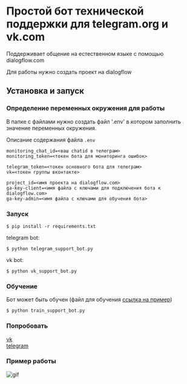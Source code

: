 # Простой бот технической поддержки для telegram.org и vk.com
Поддерживает общение на естественном языке с помощью dialogflow.com

Для работы нужно создать проект на dialogflow

## Установка и запуск
### Определение переменных окружения для работы
В папке с файлами нужно создать файл '.env' в котором заполнить значение переменных окружения.

Описание содержания файла `.env`

```
monitoring_chat_id=<ваш chatid в телеграм>
monitoring_token=<токен бота для мониторинга ошибок>

telegram_token=<токен основного бота для телеграм>
vk=<токен группы вконтакте>

project_id=<имя проекта на dialogflow.com>
ga-key-client=<имя файла с ключами для подключения бота к dialogflow.com>
ga-key-admin=<имя файла с ключами для обучения бота>
```

### Запуск
```
$ pip install -r requirements.txt
```

telegram bot:
```
$ python telegram_support_bot.py
```

vk bot:
```
$ python vk_support_bot.py
```

### Обучение
Бот может быть обучен (файл для обучения 
[ссылка на пример](https://dvmn.org/media/filer_public/a7/db/a7db66c0-1259-4dac-9726-2d1fa9c44f20/questions.json))
```
$ python train_support_bot.py
```

### Попробовать
[vk](https://t.me/katsupko_support_bot)  
[telegram](https://vk.com/public183309808)

### Пример работы
![gif](https://i.ibb.co/5F5XDyd/ezgif-com-video-to-gif-1.gif)